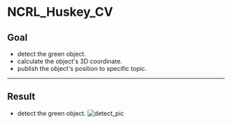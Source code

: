 # NCRL_Huskey_CV

## Goal
* detect the green object.
* calculate the object's 3D coordinate.
* publish the object's position to specific topic.

---

## Result
* detect the green object.
    ![detect_pic](https://user-images.githubusercontent.com/40656204/74225602-ff2c1900-4cf5-11ea-8a7a-33ee69432255.png)